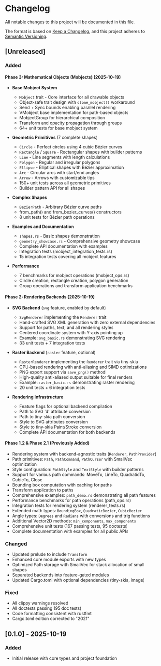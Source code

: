 # Changelog

All notable changes to this project will be documented in this file.

The format is based on [Keep a Changelog](https://keepachangelog.com/en/1.0.0/),
and this project adheres to [Semantic Versioning](https://semver.org/spec/v2.0.0.html).

## [Unreleased]

### Added

#### Phase 3: Mathematical Objects (Mobjects) (2025-10-19)

- **Base Mobject System**

  - `Mobject` trait - Core interface for all drawable objects
  - Object-safe trait design with `clone_mobject()` workaround
  - Send + Sync bounds enabling parallel rendering
  - VMobject base implementation for path-based objects
  - MobjectGroup for hierarchical composition
  - Transform and opacity propagation through groups
  - 64+ unit tests for base mobject system

- **Geometric Primitives** (7 complete shapes)

  - `Circle` - Perfect circles using 4 cubic Bézier curves
  - `Rectangle` / `Square` - Rectangular shapes with builder patterns
  - `Line` - Line segments with length calculations
  - `Polygon` - Regular and irregular polygons
  - `Ellipse` - Elliptical shapes with Bézier approximation
  - `Arc` - Circular arcs with start/end angles
  - `Arrow` - Arrows with customizable tips
  - 150+ unit tests across all geometric primitives
  - Builder pattern API for all shapes

- **Complex Shapes**

  - `BezierPath` - Arbitrary Bézier curve paths
  - from_path() and from_bezier_curves() constructors
  - 8 unit tests for Bézier path operations

- **Examples and Documentation**

  - `shapes.rs` - Basic shapes demonstration
  - `geometry_showcase.rs` - Comprehensive geometry showcase
  - Complete API documentation with examples
  - Integration tests (mobject_integration_tests.rs)
  - 15 integration tests covering all mobject features

- **Performance**
  - 7 benchmarks for mobject operations (mobject_ops.rs)
  - Circle creation, rectangle creation, polygon generation
  - Group operations and transform application benchmarks

#### Phase 2: Rendering Backends (2025-10-19)

- **SVG Backend** (`svg` feature, enabled by default)

  - `SvgRenderer` implementing the `Renderer` trait
  - Hand-crafted SVG XML generation with zero external dependencies
  - Support for paths, text, and all rendering styles
  - Centered coordinate system with Y-axis pointing up
  - Example: `svg_basic.rs` demonstrating SVG rendering
  - 33 unit tests + 7 integration tests

- **Raster Backend** (`raster` feature, optional)

  - `RasterRenderer` implementing the `Renderer` trait via tiny-skia
  - CPU-based rendering with anti-aliasing and SIMD optimizations
  - PNG export support via `save_png()` method
  - High-quality anti-aliased output suitable for final renders
  - Example: `raster_basic.rs` demonstrating raster rendering
  - 20 unit tests + 6 integration tests

- **Rendering Infrastructure**
  - Feature flags for optional backend compilation
  - Path to SVG 'd' attribute conversion
  - Path to tiny-skia path conversion
  - Style to SVG attributes conversion
  - Style to tiny-skia Paint/Stroke conversion
  - Complete API documentation for both backends

#### Phase 1.2 & Phase 2.1 (Previously Added)

- Rendering system with backend-agnostic traits (`Renderer`, `PathProvider`)
- Path primitives: `Path`, `PathCommand`, `PathCursor` with SmallVec optimization
- Style configuration: `PathStyle` and `TextStyle` with builder patterns
- Support for various path commands: MoveTo, LineTo, QuadraticTo, CubicTo, Close
- Bounding box computation with caching for paths
- Transform application to paths
- Comprehensive examples: `path_demo.rs` demonstrating all path features
- Performance benchmarks for path operations (path_ops.rs)
- Integration tests for rendering system (renderer_tests.rs)
- Extended math types: `BoundingBox`, `QuadraticBezier`, `CubicBezier`
- Angle types: `Degrees` and `Radians` with conversions and trig functions
- Additional Vector2D methods: `min_components`, `max_components`
- Comprehensive unit tests (167 passing tests, 95 doctests)
- Complete documentation with examples for all public APIs

### Changed

- Updated prelude to include `Transform`
- Enhanced core module exports with new types
- Optimized Path storage with SmallVec for stack allocation of small shapes
- Separated backends into feature-gated modules
- Updated Cargo.toml with optional dependencies (tiny-skia, image)

### Fixed

- All clippy warnings resolved
- All doctests passing (95 doc tests)
- Code formatting consistent with rustfmt
- Cargo.toml edition corrected to "2021"

## [0.1.0] - 2025-10-19

### Added

- Initial release with core types and project foundation
